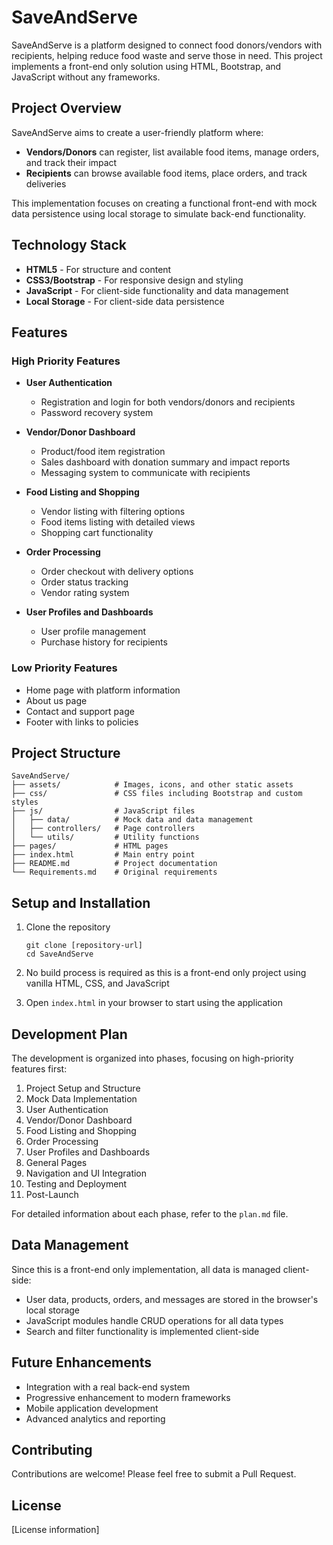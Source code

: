 # SaveAndServe

SaveAndServe is a platform designed to connect food donors/vendors with recipients, helping reduce food waste and serve those in need. This project implements a front-end only solution using HTML, Bootstrap, and JavaScript without any frameworks.

## Project Overview

SaveAndServe aims to create a user-friendly platform where:

- **Vendors/Donors** can register, list available food items, manage orders, and track their impact
- **Recipients** can browse available food items, place orders, and track deliveries

This implementation focuses on creating a functional front-end with mock data persistence using local storage to simulate back-end functionality.

## Technology Stack

- **HTML5** - For structure and content
- **CSS3/Bootstrap** - For responsive design and styling
- **JavaScript** - For client-side functionality and data management
- **Local Storage** - For client-side data persistence

## Features

### High Priority Features

- **User Authentication**
  - Registration and login for both vendors/donors and recipients
  - Password recovery system

- **Vendor/Donor Dashboard**
  - Product/food item registration
  - Sales dashboard with donation summary and impact reports
  - Messaging system to communicate with recipients

- **Food Listing and Shopping**
  - Vendor listing with filtering options
  - Food items listing with detailed views
  - Shopping cart functionality

- **Order Processing**
  - Order checkout with delivery options
  - Order status tracking
  - Vendor rating system

- **User Profiles and Dashboards**
  - User profile management
  - Purchase history for recipients

### Low Priority Features

- Home page with platform information
- About us page
- Contact and support page
- Footer with links to policies

## Project Structure

```
SaveAndServe/
├── assets/            # Images, icons, and other static assets
├── css/               # CSS files including Bootstrap and custom styles
├── js/                # JavaScript files
│   ├── data/          # Mock data and data management
│   ├── controllers/   # Page controllers
│   └── utils/         # Utility functions
├── pages/             # HTML pages
├── index.html         # Main entry point
├── README.md          # Project documentation
└── Requirements.md    # Original requirements
```

## Setup and Installation

1. Clone the repository
   ```
   git clone [repository-url]
   cd SaveAndServe
   ```

2. No build process is required as this is a front-end only project using vanilla HTML, CSS, and JavaScript

3. Open `index.html` in your browser to start using the application

## Development Plan

The development is organized into phases, focusing on high-priority features first:

1. Project Setup and Structure
2. Mock Data Implementation
3. User Authentication
4. Vendor/Donor Dashboard
5. Food Listing and Shopping
6. Order Processing
7. User Profiles and Dashboards
8. General Pages
9. Navigation and UI Integration
10. Testing and Deployment
11. Post-Launch

For detailed information about each phase, refer to the `plan.md` file.

## Data Management

Since this is a front-end only implementation, all data is managed client-side:

- User data, products, orders, and messages are stored in the browser's local storage
- JavaScript modules handle CRUD operations for all data types
- Search and filter functionality is implemented client-side

## Future Enhancements

- Integration with a real back-end system
- Progressive enhancement to modern frameworks
- Mobile application development
- Advanced analytics and reporting

## Contributing

Contributions are welcome! Please feel free to submit a Pull Request.

## License

[License information]